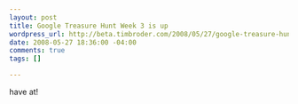 ```yaml
--- 
layout: post
title: Google Treasure Hunt Week 3 is up
wordpress_url: http://beta.timbroder.com/2008/05/27/google-treasure-hunt-week-3-is-up/
date: 2008-05-27 18:36:00 -04:00
comments: true
tags: []

---
```

have at!
